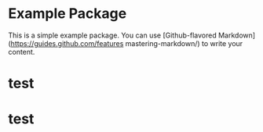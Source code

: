 # Example Package

This is a simple example package. You can use [Github-flavored Markdown](https://guides.github.com/features mastering-markdown/) to write your content.
# test
# test
